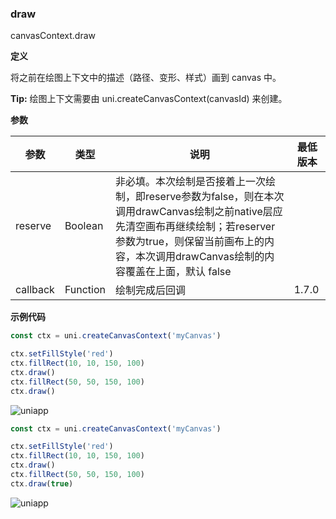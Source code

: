 ### draw
canvasContext.draw

**定义**

将之前在绘图上下文中的描述（路径、变形、样式）画到 canvas 中。

**Tip:** 绘图上下文需要由 uni.createCanvasContext(canvasId) 来创建。

**参数**

|参数		|类型		|说明																																																						|最低版本	|
|---		|---		|---																																																						|---		|
|reserve	|Boolean	|非必填。本次绘制是否接着上一次绘制，即reserve参数为false，则在本次调用drawCanvas绘制之前native层应先清空画布再继续绘制；若reserver参数为true，则保留当前画布上的内容，本次调用drawCanvas绘制的内容覆盖在上面，默认 false	|			|
|callback	|Function	|绘制完成后回调																																																				|1.7.0		|

**示例代码**

```javascript
const ctx = uni.createCanvasContext('myCanvas')

ctx.setFillStyle('red')
ctx.fillRect(10, 10, 150, 100)
ctx.draw()
ctx.fillRect(50, 50, 150, 100)
ctx.draw()
```

![uniapp](//img-cdn-qiniu.dcloud.net.cn/uniapp/images/un-reserve.png?t=201859)


```javascript
const ctx = uni.createCanvasContext('myCanvas')

ctx.setFillStyle('red')
ctx.fillRect(10, 10, 150, 100)
ctx.draw()
ctx.fillRect(50, 50, 150, 100)
ctx.draw(true)
```

![uniapp](//img-cdn-qiniu.dcloud.net.cn/uniapp/images/reserve.png?t=201859)

